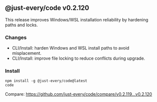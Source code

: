 ## @just-every/code v0.2.120

This release improves Windows/WSL installation reliability by hardening paths and locks.

### Changes

- CLI/Install: harden Windows and WSL install paths to avoid misplacement.
- CLI/Install: improve file locking to reduce conflicts during upgrade.

### Install

```
npm install -g @just-every/code@latest
code
```

Compare: https://github.com/just-every/code/compare/v0.2.119...v0.2.120
